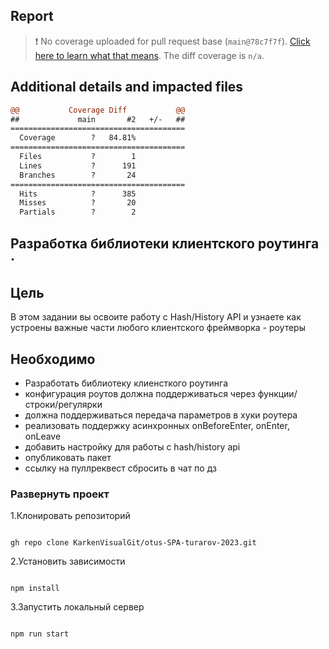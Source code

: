 ## Report

> :exclamation: No coverage uploaded for pull request base (`main@78c7f7f`). [Click here to learn what that means](https://docs.codecov.io/docs/error-reference?utm_medium=referral&utm_source=github&utm_content=checks&utm_campaign=pr+comments&utm_term=Karken+Turarov#section-missing-base-commit). The diff coverage is `n/a`.

## Additional details and impacted files

```diff
@@           Coverage Diff           @@
##             main       #2   +/-   ##
=======================================
  Coverage        ?   84.81%
=======================================
  Files           ?        1
  Lines           ?      191
  Branches        ?       24
=======================================
  Hits            ?      385
  Misses          ?       20
  Partials        ?        2

```

## Разработка библиотеки клиентского роутинга &middot;

## Цель

В этом задании вы освоите работу с Hash/History API и узнаете как устроены важные части любого клиентского фреймворка - роутеры

## Необходимо

- Разработать библиотеку клиенсткого роутинга
- конфигурация роутов должна поддерживаться через функции/строки/регулярки
- должна поддерживаться передача параметров в хуки роутера
- реализовать поддержку асинхронных onBeforeEnter, onEnter, onLeave
- добавить настройку для работы с hash/history api
- опубликовать пакет
- ссылку на пуллреквест сбросить в чат по дз

### Развернуть проект

1.Клонировать репозиторий

```shell

gh repo clone KarkenVisualGit/otus-SPA-turarov-2023.git

```

2.Установить зависимости

```shell

npm install

```

3.Запустить локальный сервер

```shell

npm run start
```
